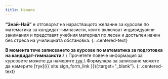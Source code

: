 ```yaml
---
title: Начало
---
```


**“Знай-Най”** e отговорът на нарастващото желание за курсове по математика за кандидат-гимназисти, които включват индивидуални занимания и представят учебния материал по лесен и достъпен начин без стреса на училищната обстановка. {: .centered-text}

**В момента тече записването за курсове по математика за подготовка на
кандидат-гимназисти.**\\
\\
Прочетете повече информация за курсовете можете да намерите [тук](course).\\
Формуляра за записване можете да намерите [тук]({{ site.sign_form_link }}){:target="_blank"}.
{: .centered-text}
